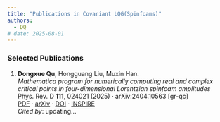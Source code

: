```yaml
---
title: "Publications in Covariant LQG(Spinfoams)"
authors:
  - DQ
# date: 2025-08-01
---
```


### Selected Publications

1. <strong>Dongxue Qu</strong>, Hongguang Liu, Muxin Han.<br>
<em>Mathematica program for numerically computing real and complex critical points in four-dimensional Lorentzian spinfoam amplitudes</em><br>
Phys. Rev. D <strong>111</strong>, 024021 (2025) · arXiv:2404.10563 [gr-qc]<br>
<a href="https://arxiv.org/pdf/2404.10563">PDF</a> · 
<a href="https://arxiv.org/abs/2404.10563">arXiv</a> · 
<a href="https://doi.org/10.1103/PhysRevD.111.024021">DOI</a> · 
<a href="https://inspirehep.net/literature/2777905">INSPIRE</a><br>
<em>Cited by</em>: <span id="citecount1">updating…</span>

<script>
fetch("https://inspirehep.net/api/literature/2777905")
  .then(res => res.json())
  .then(data => {
    const count = data.metadata?.citation_count ?? "0";
    document.getElementById("citecount1").innerText = count;
  });
</script>
